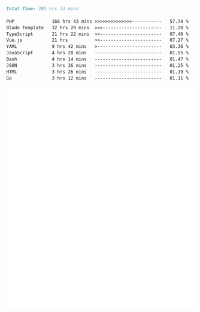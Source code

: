 <!--START_SECTION:waka-->

```markdown
Total Time: 285 hrs 33 mins

PHP              166 hrs 43 mins >>>>>>>>>>>>>>-----------   57.74 %
Blade Template   32 hrs 20 mins  >>>----------------------   11.20 %
TypeScript       21 hrs 22 mins  >>-----------------------   07.40 %
Vue.js           21 hrs          >>-----------------------   07.27 %
YAML             9 hrs 42 mins   >------------------------   03.36 %
JavaScript       4 hrs 28 mins   -------------------------   01.55 %
Bash             4 hrs 14 mins   -------------------------   01.47 %
JSON             3 hrs 36 mins   -------------------------   01.25 %
HTML             3 hrs 26 mins   -------------------------   01.19 %
Go               3 hrs 12 mins   -------------------------   01.11 %
```

<!--END_SECTION:waka-->
<p align="center">
    <img src="https://raw.githubusercontent.com/rjp2525/rjp2525/output/generated/overview.svg">
    <img src="https://raw.githubusercontent.com/rjp2525/rjp2525/output/generated/languages.svg">
</p>
